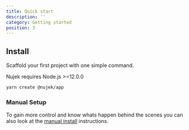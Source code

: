 ```yaml
---
title: Quick start
description: ''
category: Getting started
position: 3
---
```


## Install

Scaffold your first project with one simple command.

<alert>Nujek requires Node.js >=12.0.0</alert>

```bash
yarn create @nujek/app
```

### Manual Setup

To gain more control and know whats happen behind the scenes you can also look at the [manual install](/getting-started/manual-install) instructions.